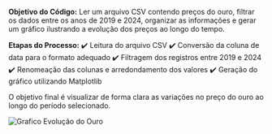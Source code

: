 **Objetivo do Código:**
Ler um arquivo CSV contendo preços do ouro, filtrar os dados entre os anos de 2019 e 2024, organizar as informações e gerar um gráfico ilustrando a evolução dos preços ao longo do tempo.

**Etapas do Processo:**
✔️ Leitura do arquivo CSV
✔️ Conversão da coluna de data para o formato adequado
✔️ Filtragem dos registros entre 2019 e 2024
✔️ Renomeação das colunas e arredondamento dos valores
✔️ Geração do gráfico utilizando Matplotlib

O objetivo final é visualizar de forma clara as variações no preço do ouro ao longo do período selecionado.


![Grafico Evolução do Ouro](/home/joao/PycharmProjects/preco-historico-do-ouro/grafico_preco_ouro.png)